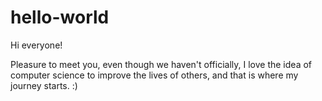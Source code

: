 # hello-world

Hi everyone!

Pleasure to meet you, even though we haven't officially, I love the idea of computer science to improve the lives of others, and that is where my journey starts. :)
